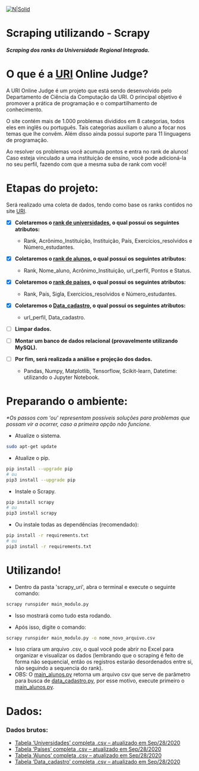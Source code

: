 [![N|Solid](https://i.imgur.com/qlKAwfC.jpg)](https://www.urionlinejudge.com.br/)

# Scraping utilizando - Scrapy 

##### Scraping dos ranks da Universidade Regional Integrada. 

# O que é a [URI](https://www.urionlinejudge.com.br/) Online Judge?

A URI Online Judge é um projeto que está sendo desenvolvido pelo Departamento de Ciência da Computação da URI. O principal objetivo é promover a prática de programação e o compartilhamento de conhecimento.

O site contém mais de 1.000 problemas divididos em 8 categorias, todos eles em inglês ou português. Tais categorias auxiliam o aluno a focar nos temas que lhe convêm. Além disso ainda possui suporte para 11 linguagens de programação.

Ao resolver os problemas você acumula pontos e entra no rank de alunos! Caso esteja vinculado a uma instituição de ensino, você pode adicioná-la no seu perfil, fazendo com que a mesma suba de rank com você!

# Etapas do projeto:

Será realizado uma coleta de dados, tendo como base os ranks contidos no site [URI](https://www.urionlinejudge.com.br/). 

- [x] **Coletaremos o [rank de universidades](https://github.com/drbuche/Scrapy_uri/blob/master/scrapy/main_faculdades.py), o qual possui os seguintes atributos:**
    - Rank, Acrônimo_Instituição, Instituição, País, Exercícios_resolvidos e Número_estudantes.
    
- [x] **Coletaremos o [rank de alunos](https://github.com/drbuche/Scrapy_uri/blob/master/scrapy/main_alunos.py), o qual possui os seguintes atributos:**
    - Rank, Nome_aluno, Acrônimo_Instituição, url_perfil, Pontos e Status.
    
- [x] **Coletaremos o [rank de países](https://github.com/drbuche/Scrapy_uri/blob/master/scrapy/main_paises.py), o qual possui os seguintes atributos:**
    - Rank, País, Sigla, Exercícios_resolvidos e Número_estudantes.
    
- [x] **Coletaremos o [Data_cadastro](https://github.com/drbuche/Scrapy_uri/blob/master/scrapy/data_cadastro.py), o qual possui os seguintes atributos:**
    - url_perfil, Data_cadastro.

- [ ] **Limpar dados.**
- [ ] **Montar um banco de dados relacional (provavelmente utilizando MySQL).** 
- [ ] **Por fim, será realizada a análise e projeção dos dados.**
    - Pandas, Numpy, Matplotlib, Tensorflow, Scikit-learn, Datetime: utilizando o Jupyter Notebook. 




# Preparando o ambiente:
*\*Os passos com 'ou' representam possíveis soluções para problemas que possam vir a ocorrer, caso a primeira opção não funcione.*
   
   - Atualize o sistema.
   ```sh
sudo apt-get update 
```

   - Atualize o pip.
   ```sh
pip install --upgrade pip 
# ou 
pip3 install --upgrade pip
```
  - Instale o Scrapy.
   ```sh
pip install scrapy
# ou
pip3 install scrapy
```

  - Ou instale todas as dependências (recomendado):
  
   ```sh
pip install -r requirements.txt
# ou
pip3 install -r requirements.txt
```


# Utilizando!
  - Dentro da pasta 'scrapy_uri', abra o terminal e execute o seguinte comando:
```sh
scrapy runspider main_modulo.py
```
  - Isso mostrará como tudo esta rodando.
  
  - Após isso, digite o comando: 
  
   ```sh
scrapy runspider main_modulo.py -o nome_novo_arquivo.csv
```
  - Isso criara um arquivo .csv, o qual você pode abrir no Excel para organizar e visualizar os dados (lembrando que o scraping é feito de forma não sequencial, então os registros estarão desordenados entre si, não seguindo a sequencia do rank).
  - OBS: O [main_alunos.py](https://github.com/drbuche/Scrapy_uri/blob/master/scrapy/main_alunos.py) retorna um arquivo csv que serve de parâmetro para busca de [data_cadastro.py](https://github.com/drbuche/Scrapy_uri/blob/master/scrapy/data_cadastro.py), por esse motivo, execute primeiro o [main_alunos.py](https://github.com/drbuche/Scrapy_uri/blob/master/scrapy/main_alunos.py).
 
# Dados:

### Dados brutos:
- [Tabela ‘Universidades’ completa .csv – atualizado em Sep/28/2020](https://mega.nz/file/d8cUBBQI#9N7ZsJYsAwL779YhX0dFJIH5wYsAS1c17_80pSYUmWg)
- [Tabela ‘Países’ completa .csv – atualizado em Sep/28/2020](https://mega.nz/file/lsdkxLgT#5WTRm67zdgzhp_VjUjJNscDs6VvVAFt3bTYJaXvjsKw)
- [Tabela ‘Alunos’ completa .csv – atualizado em Sep/28/2020](https://mega.nz/file/wsFyhBCS#g1x-6ZvfbcfvELNhCjW6U0_m9aA_Qik9z0CI3ClBXBw)
- [Tabela ‘Data_cadastro’ completa .csv – atualizado em Sep/28/2020](https://mega.nz/file/BgNyibCS#ids2B58EuWRdl-4cg4fmKKFk3jwcsXZ7BlhHeZNmAOg)